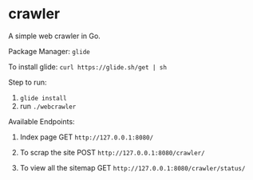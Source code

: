 # crawler
A simple web crawler in Go.


Package Manager: `glide`

To install glide: `curl https://glide.sh/get | sh`

Step to run:
1. `glide install`
2. run `./webcrawler`


Available Endpoints:
1. Index page
GET `http://127.0.0.1:8080/`

2. To scrap the site
POST `http://127.0.0.1:8080/crawler/` 

3. To view all the sitemap
GET `http://127.0.0.1:8080/crawler/status/` 


